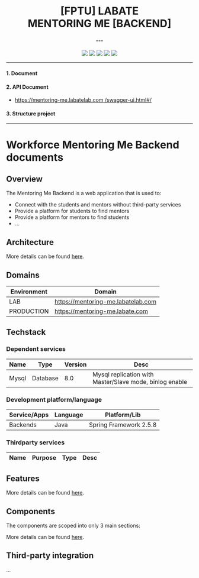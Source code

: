 <h1 align="center">
  <br>
  <a>[FPTU] LABATE</a>
  <br>
  MENTORING ME [BACKEND]
  <br>
</h1>

<h4 align="center"> ---</h4>

<p align="center">
    <a alt="Java">
        <img src="https://img.shields.io/badge/Java-v11-orange.svg" />
    </a>
    <a alt="Spring Boot">
        <img src="https://img.shields.io/badge/Spring%20Boot-v2.5.8-brightgreen.svg" />
    </a>
    <a alt="MySql">
        <img src="https://img.shields.io/badge/MySql-v8.0-blue.svg" />
    </a>
    <a alt="Docker">
        <img src="https://img.shields.io/badge/Docker-v20-yellowgreen.svg" />
    </a>
    <a alt="Dependencies">
        <img src="https://img.shields.io/badge/dependencies-up%20to%20date-brightgreen.svg" />
    </a>
</p>
<hr>

#### 1. Document

#### 2. API Document

- [https://mentoring-me.labatelab.com /swagger-ui.html#/](https://mentoring-me.labatelab.com/swagger-ui.html#/)

#### 3. Structure project

---

# Workforce Mentoring Me Backend documents

## Overview

The Mentoring Me Backend is a web application that is used to:

+ Connect with the students and mentors without third-party services
+ Provide a platform for students to find mentors
+ Provide a platform for mentors to find students
+ ...

## Architecture

More details can be found [here](docs/architecture.md).

## Domains

| Environment | Domain                             |
|-------------|------------------------------------|
| LAB         | https://mentoring-me.labatelab.com |
| PRODUCTION  | https://mentoring-me.labate.com    |

## Techstack

### Dependent services

| Name       | Type     | Version | Desc                                                         |
|------------|----------|---------|--------------------------------------------------------------|
| Mysql      | Database | 8.0     | Mysql replication with Master/Slave mode, binlog enable      |

### Development platform/language

| Service/Apps | Language | Platform/Lib           |
|--------------|----------|------------------------|
| Backends     | Java     | Spring Framework 2.5.8 |

### Thirdparty services

| Name | Purpose | Type | Desc |
|------|---------|------|------|

## Features

More details can be found [here](docs/feature/features.md).

## Components

The components are scoped into only 3 main sections:

More details can be found [here](docs/components/README.md).

## Third-party integration

...
